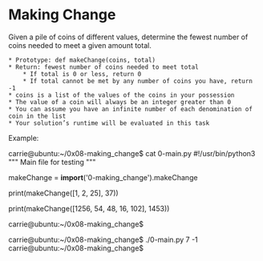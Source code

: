 # Making Change

Given a pile of coins of different values, determine the fewest number of coins needed to meet a given amount total.

	* Prototype: def makeChange(coins, total)
	* Return: fewest number of coins needed to meet total
		* If total is 0 or less, return 0
		* If total cannot be met by any number of coins you have, return -1
	* coins is a list of the values of the coins in your possession
	* The value of a coin will always be an integer greater than 0
	* You can assume you have an infinite number of each denomination of coin in the list
	* Your solution’s runtime will be evaluated in this task

Example:

carrie@ubuntu:~/0x08-making_change$ cat 0-main.py
#!/usr/bin/python3
"""
Main file for testing
"""

makeChange = __import__('0-making_change').makeChange

print(makeChange([1, 2, 25], 37))

print(makeChange([1256, 54, 48, 16, 102], 1453))

carrie@ubuntu:~/0x08-making_change$

carrie@ubuntu:~/0x08-making_change$ ./0-main.py
7
-1
carrie@ubuntu:~/0x08-making_change$
